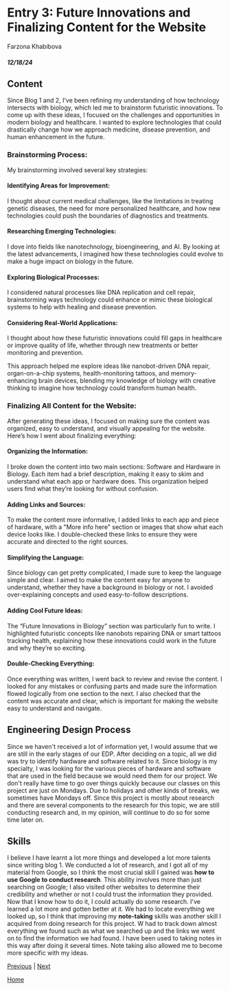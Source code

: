 # Entry 3: Future Innovations and Finalizing Content for the Website
Farzona Khabibova 
##### 12/18/24

## Content
Since Blog 1 and 2, I’ve been refining my understanding of how technology intersects with biology, which led me to brainstorm futuristic innovations. To come up with these ideas, I focused on the challenges and opportunities in modern biology and healthcare. I wanted to explore technologies that could drastically change how we approach medicine, disease prevention, and human enhancement in the future.

### Brainstorming Process:
My brainstorming involved several key strategies:

#### Identifying Areas for Improvement:
I thought about current medical challenges, like the limitations in treating genetic diseases, the need for more personalized healthcare, and how new technologies could push the boundaries of diagnostics and treatments.

#### Researching Emerging Technologies:
I dove into fields like nanotechnology, bioengineering, and AI. By looking at the latest advancements, I imagined how these technologies could evolve to make a huge impact on biology in the future.

#### Exploring Biological Processes:
I considered natural processes like DNA replication and cell repair, brainstorming ways technology could enhance or mimic these biological systems to help with healing and disease prevention.

#### Considering Real-World Applications:
I thought about how these futuristic innovations could fill gaps in healthcare or improve quality of life, whether through new treatments or better monitoring and prevention.

This approach helped me explore ideas like nanobot-driven DNA repair, organ-on-a-chip systems, health-monitoring tattoos, and memory-enhancing brain devices, blending my knowledge of biology with creative thinking to imagine how technology could transform human health.

### Finalizing All Content for the Website:
After generating these ideas, I focused on making sure the content was organized, easy to understand, and visually appealing for the website. Here’s how I went about finalizing everything:

#### Organizing the Information:
I broke down the content into two main sections: Software and Hardware in Biology. Each item had a brief description, making it easy to skim and understand what each app or hardware does. This organization helped users find what they’re looking for without confusion.

#### Adding Links and Sources:
To make the content more informative, I added links to each app and piece of hardware, with a "More info here" section or images that show what each device looks like. I double-checked these links to ensure they were accurate and directed to the right sources.

#### Simplifying the Language:
Since biology can get pretty complicated, I made sure to keep the language simple and clear. I aimed to make the content easy for anyone to understand, whether they have a background in biology or not. I avoided over-explaining concepts and used easy-to-follow descriptions.

#### Adding Cool Future Ideas:
The “Future Innovations in Biology” section was particularly fun to write. I highlighted futuristic concepts like nanobots repairing DNA or smart tattoos tracking health, explaining how these innovations could work in the future and why they’re so exciting.

#### Double-Checking Everything:
Once everything was written, I went back to review and revise the content. I looked for any mistakes or confusing parts and made sure the information flowed logically from one section to the next. I also checked that the content was accurate and clear, which is important for making the website easy to understand and navigate.




## Engineering Design Process
Since we haven't received a lot of information yet, I would assume that we are still in the early stages of our EDP. After deciding on a topic, all we did was try to identify hardware and software related to it. Since biology is my specialty, I was looking for the various pieces of hardware and software that are used in the field because we would need them for our project. We don't really have time to go over things quickly because our classes on this project are just on Mondays. Due to holidays and other kinds of breaks, we sometimes have Mondays off. Since this project is mostly about research and there are several components to the research for this topic, we are still conducting research and, in my opinion, will continue to do so for some time later on. 

## Skills 
I believe I have learnt a lot more things and developed a lot more talents since writing blog 1. We conducted a lot of research, and I got all of my material from Google, so I think the most crucial skill I gained was **how to use Google to conduct research**. This ability involves more than just searching on Google; I also visited other websites to determine their credibility and whether or not I could trust the information they provided. Now that I know how to do it, I could actually do some research. I've learned a lot more and gotten better at it. We had to locate everything we looked up, so I think that improving my **note-taking** skills was another skill I acquired from doing research for this project. W had to track down almost everything we found such as what we searched up and the links we went on to find the information we had found. I have been used to taking notes in this way after doing it several times. Note taking also allowed me to become more specific with my ideas. 

[Previous](entry02.md) | [Next](entry04.md)

[Home](../README.md)
